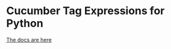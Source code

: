 # Cucumber Tag Expressions for Python

[The docs are here](https://cucumber.io/docs/cucumber/api/#tag-expressions)
